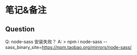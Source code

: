 # 笔记&备注

## Question

Q: node-sass 安装失败？
A: > npm i node-sass --sass_binary_site=https://npm.taobao.org/mirrors/node-sass/











